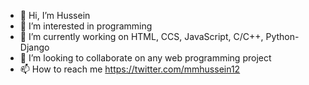 - 👋 Hi, I’m Hussein
- 👀 I’m interested in programming
- 🌱 I’m currently working on HTML, CCS, JavaScript, C/C++, Python-Django
- 💞️ I’m looking to collaborate on any web programming project
- 📫 How to reach me https://twitter.com/mmhussein12

<!---
mmhussein13/mmhussein13 is a ✨ special ✨ repository because its `README.md` (this file) appears on your GitHub profile.
You can click the Preview link to take a look at your changes.
--->

